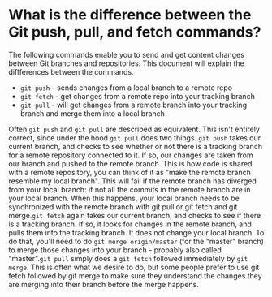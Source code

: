 # What is the difference between the Git push, pull, and fetch commands?

The following commands enable you to send and get content changes between Git branches and repositories. This document will explain the diffferences between the commands.

- `git push` - sends changes from a local branch to a remote repo
- `git fetch` - get changes from a remote repo into your tracking branch
- `git pull` - will get changes from a remote branch into your tracking branch and merge them into a local branch

Often `git push` and `git pull` are described as equivalent. This isn't entirely correct, since under the hood `git pull` does two things. `git push` takes our current branch, and checks to see whether or not there is a tracking branch for a remote repository connected to it. If so, our changes are taken from our branch and pushed to the remote branch. This is how code is shared with a remote repository, you can think of it as "make the remote branch resemble my local branch". This will fail if the remote branch has diverged from your local branch: if not all the commits in the remote branch are in your local branch. When this happens, your local branch needs to be synchronized with the remote branch with git pull or git fetch and git merge.`git fetch` again takes our current branch, and checks to see if there is a tracking branch. If so, it looks for changes in the remote branch, and pulls them into the tracking branch. It does not change your local branch. To do that, you'll need to do `git merge origin/master` (for the "master" branch) to merge those changes into your branch - probably also called "master".`git pull` simply does a `git fetch` followed immediately by `git merge`. This is often what we desire to do, but some people prefer to use git fetch followed by git merge to make sure they understand the changes they are merging into their branch before the merge happens.
